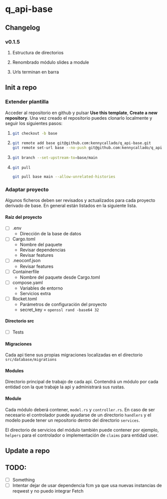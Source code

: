 # q_api-base

## Changelog

### v0.1.5

1. Estructura de directorios

1. Renombrado módulo slides a module

1. Urls terminan en barra

## Init a repo

### Extender plantilla

Acceder al repositorio en github y pulsar **Use this template**, **Create a new repository**. Una vez creado el repositorio puedes clonarlo localmente y seguir los siguientes pasos:

1. 
   ``` bash
   git checkout -b base
   ```
1. 
   ``` bash
   git remote add base git@github.com:kennycallado/q_api-base.git
   git remote set-url base --no-push git@github.com:kennycallado/q_api-base.git
   ```
1. 
   ``` bash
   git branch --set-upstream-to=base/main
   ```
1. 
   ``` bash
   git pull
   ```

   ``` bash
   git pull base main --allow-unrelated-histories
   ```

<!-- quizá mejor si no mantiene la rama
1. 
   ``` bash
   git checkout main
   ```
1. 
   ``` bash
   git push origin base
   ```
-->

### Adaptar proyecto

Algunos ficheros deben ser revisados y actualizados para cada proyecto derivado de base. En general están listados en la siguiente lista.

#### Raíz del proyecto

- [ ] .env
  - Dirección de la base de datos
- [ ] Cargo.toml
  - Nombre del paquete
  - Revisar dependencias
  - Revisar features
- [ ] .neoconf.json
  - Revisar features
- [ ] Containerfile
  - Nombre del paquete desde Cargo.toml
- [ ] compose.yaml
  - Variables de entorno
  - Servicios extra
- [ ] Rocket.toml
  - Parámetros de configuración del proyecto
  - secret_key = `openssl rand -base64 32`

#### Directorio src

- [ ] Tests

#### Migraciones

Cada api tiene sus propias migraciones localizadas en el directorio `src/database/migrations`

#### Modules

Directorio principal de trabajo de cada api. Contendrá un módulo por cada entidad con la que trabaje la api y administrará sus rustas.

#### Module

Cada módulo deberá contener, `model.rs` y `controller.rs`. En caso de ser necesario el controlador puede ayudarse de un directorio `handlers` y el modelo puede tener un repositorio dentro del directorio `services`.

El directorio de servicios del módulo también puede contener por ejemplo, `helpers` para el controlador o implementación de `claims` para entidad user.

## Update a repo


## TODO:

- [ ] Something
- [ ] Intentar dejar de usar dependencia fcm ya que usa nuevas instancias de reqwest y no puedo integrar Fetch
